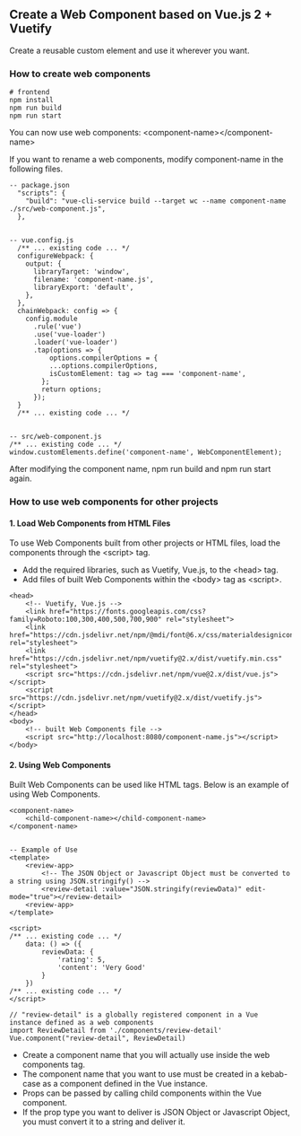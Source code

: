 ## Create a Web Component based on Vue.js 2 + Vuetify
Create a reusable custom element and use it wherever you want.

### How to create web components
```
# frontend
npm install
npm run build
npm run start
```
You can now use web components: &lt;component-name&gt;&lt;/component-name&gt;

If you want to rename a web components, modify component-name in the following files.
```
-- package.json
  "scripts": {
    "build": "vue-cli-service build --target wc --name component-name ./src/web-component.js",
  },


-- vue.config.js
  /** ... existing code ... */
  configureWebpack: {
    output: {
      libraryTarget: 'window',
      filename: 'component-name.js',
      libraryExport: 'default',
    },
  },
  chainWebpack: config => {
    config.module
      .rule('vue')
      .use('vue-loader')
      .loader('vue-loader')
      .tap(options => {
          options.compilerOptions = {
          ...options.compilerOptions,
          isCustomElement: tag => tag === 'component-name',
        };
        return options;
      });
  }
  /** ... existing code ... */


-- src/web-component.js
/** ... existing code ... */
window.customElements.define('component-name', WebComponentElement);
```

After modifying the component name, npm run build and npm run start again.


### How to use web components for other projects

#### 1. Load Web Components from HTML Files
To use Web Components built from other projects or HTML files, load the components through the &lt;script&gt; tag.

- Add the required libraries, such as Vuetify, Vue.js, to the &lt;head&gt; tag.
- Add files of built Web Components within the &lt;body&gt; tag as &lt;script&gt;.

```
<head>
    <!-- Vuetify, Vue.js -->
    <link href="https://fonts.googleapis.com/css?family=Roboto:100,300,400,500,700,900" rel="stylesheet">
    <link href="https://cdn.jsdelivr.net/npm/@mdi/font@6.x/css/materialdesignicons.min.css" rel="stylesheet">
    <link href="https://cdn.jsdelivr.net/npm/vuetify@2.x/dist/vuetify.min.css" rel="stylesheet">
    <script src="https://cdn.jsdelivr.net/npm/vue@2.x/dist/vue.js"></script>
    <script src="https://cdn.jsdelivr.net/npm/vuetify@2.x/dist/vuetify.js"></script>
</head>
<body>
    <!-- built Web Components file -->
    <script src="http://localhost:8080/component-name.js"></script>
</body>
```

#### 2. Using Web Components

Built Web Components can be used like HTML tags. Below is an example of using Web Components.

```
<component-name>
    <child-component-name></child-component-name>
</component-name>


-- Example of Use
<template>
    <review-app>
        <!-- The JSON Object or Javascript Object must be converted to a string using JSON.stringify() -->
        <review-detail :value="JSON.stringify(reviewData)" edit-mode="true"></review-detail>
    <review-app>
</template>

<script>
/** ... existing code ... */
    data: () => ({
        reviewData: {
            'rating': 5,
            'content': 'Very Good'
        }
    })
/** ... existing code ... */
</script>

// "review-detail" is a globally registered component in a Vue instance defined as a web components
import ReviewDetail from './components/review-detail'
Vue.component("review-detail", ReviewDetail)
```

- Create a component name that you will actually use inside the web components tag.
- The component name that you want to use must be created in a kebab-case as a component defined in the Vue instance.
- Props can be passed by calling child components within the Vue component.
- If the prop type you want to deliver is JSON Object or Javascript Object, you must convert it to a string and deliver it.

